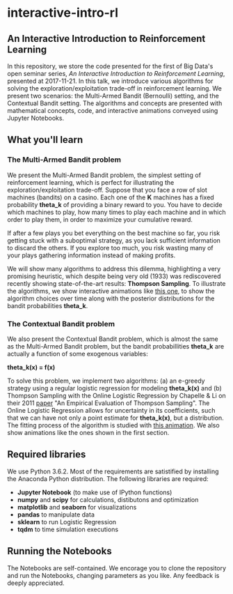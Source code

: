 # interactive-intro-rl

## An Interactive Introduction to Reinforcement Learning

In this repository, we store the code presented for the first of Big Data's open seminar series, *An Interactive Introduction to Reinforcement Learning*, presented at 2017-11-21. In this talk, we introduce various algorithms for solving the exploration/exploitation trade-off in reinforcement learning. We present two scenarios: the Multi-Armed Bandit (Bernoulli) setting, and the Contextual Bandit setting. The algorithms and concepts are presented with mathematical concepts, code, and interactive animations conveyed using Jupyter Notebooks.

## What you'll learn

### The Multi-Armed Bandit problem

We present the Multi-Armed Bandit problem, the simplest setting of reinforcement learning, which is perfect for illustrating the exploration/exploitation trade-off. Suppose that you face a row of slot machines (bandits) on a casino. Each one of the **K** machines has a fixed probability **theta_k** of providing a binary reward to you. You have to decide which machines to play, how many times to play each machine and in which order to play them, in order to maximize your cumulative reward. 

If after a few plays you bet everything on the best machine so far, you risk getting stuck with a suboptimal strategy, as you lack sufficient information to discard the others. If you explore too much, you risk wasting many of your plays gathering information instead of making profits. 

We will show many algorithms to address this dilemma, highlighting a very promising heuristic, which despite being very old (1933) was rediscovered recently showing state-of-the-art results: **Thompson Sampling**. To illustrate the algorithms, we show interactive animations like [this one](https://github.com/bigdatabr/interactive-intro-rl/blob/master/thompson_sampling_mab.mp4), to show the algorithm choices over time along with the posterior distributions for the bandit probabilities **theta_k**.


### The Contextual Bandit problem

We also present the Contextual Bandit problem, which is almost the same as the Multi-Armed Bandit problem, but the bandit probabillities 
**theta_k** are actually a function of some exogenous variables:

**theta_k(x) = f(x)**

To solve this problem, we implement two algorithms: (a) an e-greedy strategy using a regular logistic regression for modeling **theta_k(x)** and (b) Thompson Sampling with the Online Logistic Regression by Chapelle & Li on their 2011 [paper](https://papers.nips.cc/paper/4321-an-empirical-evaluation-of-thompson-sampling) "An Empirical Evaluation of Thompson Sampling". The Online Logistic Regression allows for uncertainty in its coefficients, such that we can have not only a point estimate for **theta_k(x)**, but a distribution. The fitting process of the algorithm is studied with [this animation](https://github.com/bigdatabr/interactive-intro-rl/blob/master/thompson_sampling_olr.mp4). We also show animations like the ones shown in the first section.

## Required libraries

We use Python 3.6.2. Most of the requirements are satistified by installing the Anaconda Python distribution. The following libraries are required:

* **Jupyter Notebook** (to make use of IPython functions)
* **numpy** and **scipy** for calculations, distibutons and optimization
* **matplotlib** and **seaborn** for visualizations
* **pandas** to manipulate data
* **sklearn** to run Logistic Regression
* **tqdm** to time simulation executions

## Running the Notebooks

The Notebooks are self-contained. We encorage you to clone the repository and run the Notebooks, changing parameters as you like. Any feedback is deeply appreciated.

